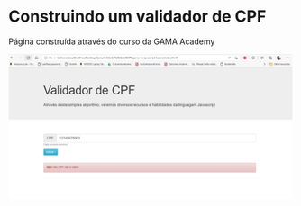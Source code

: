 <h1>Construindo um validador de CPF</h1>

<p>Página construída através do curso da GAMA Academy</p>



<img src="home-page.png">



